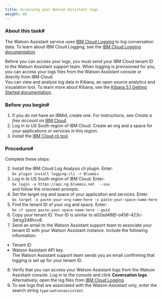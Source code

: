 ```yaml
---
title: Accessing your Watson Assistant logs
weight: 40
---
```

### About this task#
The Watson Assistant service uses [IBM Cloud Logging](https://logging.ng.bluemix.net/app/) to log conversation data.   To learn about IBM Cloud Logging, see the [IBM Cloud Logging documentation](https://console.bluemix.net/docs/services/CloudLogAnalysis/index.html#getting-started-with-cla).

Before you can access your logs, you must send your IBM Cloud tenant ID to the Watson Assistant support team.  When logging is provisioned for you, you can access your logs files from the Watson Assistant console or directly from IBM Cloud.  <br>You can view and analyze log data in Kibana, an open source analytics and visualation tool. To learn more about Kibana, see the [Kibana 5.1 Getting Started documentation](https://www.elastic.co/guide/en/kibana/5.1/getting-started.html).

### Before you begin#
1. If you do not have an IBMid, create one. For instructions, see *Create a free account* on  [IBM Cloud](https://bluemix.net).
2. Log in to US South region of IBM Cloud. Create an org and a space for your applications or services in this region.
3. Install the [IBM Cloud cli tool](https://console.bluemix.net/docs/cli/index.html#cli).

### Procedure#
Complete these steps:

2. Install the IBM Cloud Log Analysis cli plugin.  Enter:<br>```bx plugin install logging-cli -r Bluemix```<br>
3. Log in to US South region of IBM Cloud.  Enter:<br>`bx login -a https://api.ng.bluemix.net  --sso`<br>and follow the onscreen prompts.
4. Set the target org and space of your applicaiton and services. Enter:<br>```bx target -o paste-your-org-name-here -s paste-your-space-name-here```<br>
5. Find the tenant ID of your org and space.  Enter:<br>```bx cf space paste-your-space-name-here --guid```<br>
6. Copy your tenant ID.  Your ID is similar to *a02ad488f-a456-423c-3drsg348hcv8*.
7. Send an email to the Watson Assistant support team to associate your tenant ID with your Watson Assistant instance.  Include the following information:<br>
  - Tenant ID
  - Watson Assistant API key.<br>
The Watson Assistant support team sends you an email confirming that logging is set up for your tenant ID.
8. Verify that you can access your Watson Assistant logs from the Watson Assistant console.  Log in to the console and click **Coversation logs**.  Alternatively, open the log files from [IBM Cloud Logging](https://logging.ng.bluemix.net/app/).
9. To see logs that are associated with the Watson Assistant only, enter the search string `type:watsonassistant`.
